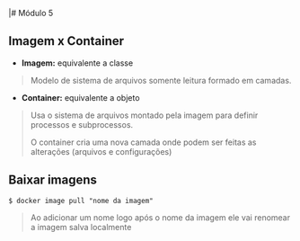 |# Módulo 5

## Imagem x Container
- **Imagem:** equivalente a classe
> Modelo de sistema de arquivos somente leitura formado em camadas.

- **Container:** equivalente a objeto
> Usa o sistema de arquivos montado pela imagem para definir processos e subprocessos.
>
> O container cria uma nova camada onde podem ser feitas as alterações (arquivos e configurações)

## Baixar imagens
```shell
$ docker image pull "nome da imagem"
```

> Ao adicionar um nome logo após o nome da imagem ele vai renomear a imagem salva localmente
